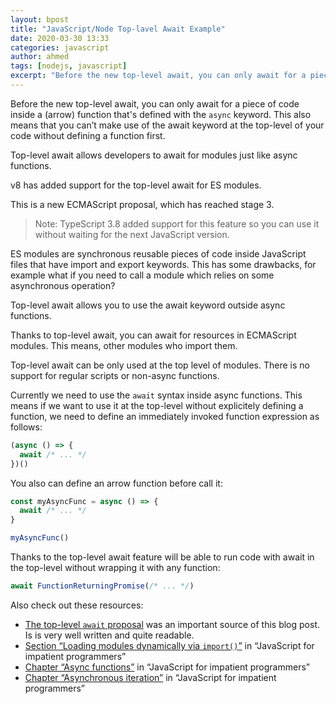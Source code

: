 ```yaml
---
layout: bpost
title: "JavaScript/Node Top-lavel Await Example" 
date: 2020-03-30 13:33
categories: javascript 
author: ahmed
tags: [nodejs, javascript]
excerpt: "Before the new top-level await, you can only await for a piece of code inside a (arrow) function that's defined with the async keyword"
---
```


Before the new top-level await, you can only await for a piece of code inside a (arrow) function that's defined with the `async` keyword. This also means that you can’t make use of the await keyword at the top-level of your code without defining a function first. 

Top-level await allows developers to await for modules just like async functions.

v8 has added support for the top-level await for ES modules. 


This is a new ECMAScript proposal, which has reached stage 3.

> Note: TypeScript 3.8 added support for this feature so you can use it without waiting for the next JavaScript version.

ES modules are synchronous reusable pieces of code inside JavaScript files that have import and export keywords. This has some drawbacks, for example what if you need to call a module which relies on some asynchronous operation?

Top-level await allows you to use the await keyword outside async functions. 

Thanks to top-level await, you can await for resources in ECMAScript modules. This means, other modules who import them.

Top-level await can be only used at the top level of modules. There is no support for regular scripts or non-async functions.


Currently we need to use the `await` syntax inside async functions. This means if we want to use it at the top-level without explicitely defining a function, we need to define an immediately invoked function expression as follows:

```js
(async () => {
  await /* ... */
})()
```

You also can define an arrow function before call it:

```js
const myAsyncFunc = async () => {
  await /* ... */
}

myAsyncFunc()
```


Thanks to the top-level await feature will be able to run code with await in the top-level without wrapping it with any function:

```js
await FunctionReturningPromise(/* ... */)
```

Also check out these resources:

-   [The top-level `await` proposal](https://github.com/tc39/proposal-top-level-await) was an important source of this blog post. Is is very well written and quite readable.
-   [Section “Loading modules dynamically via `import()`”](https://exploringjs.com/impatient-js/ch_modules.html#loading-modules-dynamically-via-import) in “JavaScript for impatient programmers”
-   [Chapter “Async functions”](https://exploringjs.com/impatient-js/ch_async-functions.html) in “JavaScript for impatient programmers”
-   [Chapter “Asynchronous iteration”](https://exploringjs.com/impatient-js/ch_async-iteration.html) in “JavaScript for impatient programmers”

